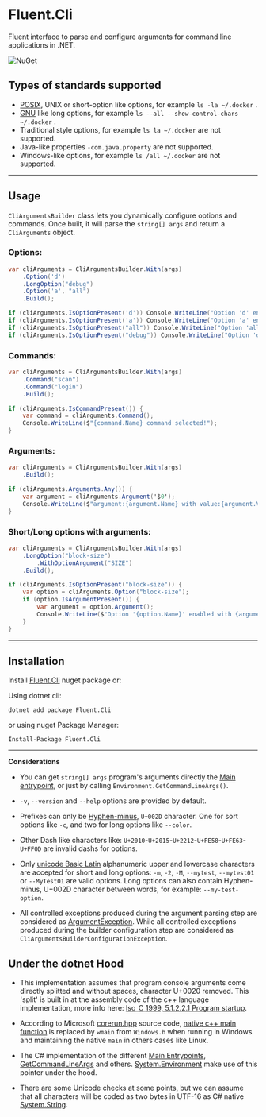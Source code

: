 # Fluent.Cli

Fluent interface to parse and configure arguments for command line applications in .NET.

![NuGet](https://img.shields.io/nuget/v/Fluent.Cli.svg)

## Types of standards supported

* [POSIX](https://pubs.opengroup.org/onlinepubs/9699919799/basedefs/V1_chap12.html), UNIX  or  short-option like options, for example `ls -la ~/.docker` .
* [GNU](https://www.gnu.org/software/libc/manual/html_node/Argument-Syntax.html) like long options, for example `ls --all --show-control-chars ~/.docker` .
* Traditional style options, for example `ls la ~/.docker` are not supported.
* Java-like properties `-com.java.property` are not supported.
* Windows-like options, for example `ls /all ~/.docker` are not supported.

---

## Usage
`CliArgumentsBuilder` class lets you dynamically configure options and commands. Once built, it will parse the `string[] args` and return a `CliArguments` object.


### Options:
```c#
var cliArguments = CliArgumentsBuilder.With(args)
    .Option('d')
    .LongOption("debug")
    .Option('a', "all")
    .Build();

if (cliArguments.IsOptionPresent('d')) Console.WriteLine("Option 'd' enabled!");
if (cliArguments.IsOptionPresent('a')) Console.WriteLine("Option 'a' enabled!");
if (cliArguments.IsOptionPresent("all")) Console.WriteLine("Option 'all' enabled!");
if (cliArguments.IsOptionPresent("debug")) Console.WriteLine("Option 'debug' enabled!");

```
### Commands:

```c#
var cliArguments = CliArgumentsBuilder.With(args)
    .Command("scan")
    .Command("login")
    .Build();

if (cliArguments.IsCommandPresent()) {
    var command = cliArguments.Command();
    Console.WriteLine($"{command.Name} command selected!");
}
```
### Arguments:
```c#
var cliArguments = CliArgumentsBuilder.With(args)
    .Build();

if (cliArguments.Arguments.Any()) {
    var argument = cliArguments.Argument('$0');
    Console.WriteLine($"argument:{argument.Name} with value:{argument.Value}")
}
```
### Short/Long options with arguments:
```c#
var cliArguments = CliArgumentsBuilder.With(args)
    .LongOption("block-size")
        .WithOptionArgument("SIZE")
    .Build();

if (cliArguments.IsOptionPresent("block-size")) {
    var option = cliArguments.Option("block-size");
    if (option.IsArgumentPresent()) {
        var argument = option.Argument();
        Console.WriteLine($"Option '{option.Name}' enabled with {argument.Name} value:{argument.Value}");
    }
}
```

---

## Installation

Install [Fluent.Cli](https://www.nuget.org/packages/Fluent.Cli/) nuget package or:

Using dotnet cli:

```
dotnet add package Fluent.Cli
```

or using nuget Package Manager:

```
Install-Package Fluent.Cli
```

---

**Considerations**

* You can get `string[] args` program's arguments directly the [Main entrypoint](https://docs.microsoft.com/en-us/dotnet/csharp/fundamentals/program-structure/main-command-line#:~:text=The%20Main%20method%20is%20the,point%20in%20a%20C%23%20program.), or just by calling `Environment.GetCommandLineArgs()`.

* `-v`, `--version` and `--help` options are provided by default.

* Prefixes can only be [Hyphen-minus](https://en.wikipedia.org/wiki/Hyphen-minus), `U+002D` character. One for sort options like `-c`, and two for long options like `--color`.

* Other Dash like characters like: `U+2010`-`U+2015`-`U+2212`-`U+FE58`-`U+FE63`-`U+FF0D` are invalid dashs for options.

* Only [unicode Basic Latin](https://en.wikipedia.org/wiki/Basic_Latin_(Unicode_block)) alphanumeric upper and lowercase characters are accepted for short and long options: `-m`, `-2`, `-M`, `--mytest`, `--mytest01` or `--MyTest01` are valid options. Long options can also contain Hyphen-minus, U+002D character between words, for example: `--my-test-option`.

* All controlled exceptions produced during the argument parsing step are considered as [ArgumentException](https://docs.microsoft.com/es-mx/dotnet/api/system.argumentexception?view=net-6.0). While all controlled exceptions produced during the builder configuration step are considered as `CliArgumentsBuilderConfigurationException`.

## Under the dotnet Hood

* This implementation assumes that program console arguments come directly splitted and without spaces, character U+0020 removed. This 'split' is built in at the assembly code of the  c++ language implementation, more info here: [Iso_C_1999, 5.1.2.2.1 Program startup](https://www.dii.uchile.cl/~daespino/files/Iso_C_1999_definition.pdf).

* According to Microsoft [corerun.hpp](https://github.com/dotnet/runtime/blob/994d390c7cdc1f91b2b37235cf68605ead5d7c44/src/coreclr/hosts/corerun/corerun.hpp) source code, [native c++ main function](https://en.cppreference.com/w/cpp/language/main_function) is replaced by `wmain` from `Windows.h` when running in Windows and maintaining the native `main` in others cases like Linux.

*  The C# implementation of the different [Main Entrypoints](https://docs.microsoft.com/en-us/dotnet/csharp/fundamentals/program-structure/main-command-line#:~:text=The%20Main%20method%20is%20the,point%20in%20a%20C%23%20program.), [GetCommandLineArgs](https://source.dot.net/System.Private.CoreLib/R/84c2c7cb5c89246f.html) and others. 
[System.Environment](https://source.dot.net/#System.Private.CoreLib/src/System/Environment.CoreCLR.cs,84c2c7cb5c89246f,references) make use of this pointer under the hood. 

* There are some Unicode checks at some points, but we can assume that all characters will be coded as two bytes in UTF-16 as C# native [System.String](https://docs.microsoft.com/en-US/dotnet/api/system.string?view=net-6.0).

